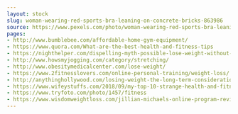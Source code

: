 ```yaml
---
layout: stock
slug: woman-wearing-red-sports-bra-leaning-on-concrete-bricks-863986
source: https://www.pexels.com/photo/woman-wearing-red-sports-bra-leaning-on-concrete-bricks-863986/
pages:
- http://www.bumblebee.com/affordable-home-gym-equipment/
- https://www.quora.com/What-are-the-best-health-and-fitness-tips
- https://nighthelper.com/dispelling-myth-possible-lose-weight-without-exercising/
- http://www.howsmyjogging.com/category/stretching/
- http://www.obesitymedicalcenter.com/lose-weight/
- https://www.2fitnesslovers.com/online-personal-training/weight-loss/
- http://anythinghollywood.com/losing-weight-the-long-term-considerations/
- https://www.wifeystuffs.com/2018/09/my-top-10-strange-health-and-fitness-tips.html
- https://www.tryfoto.com/photo/1457/fitness
- https://www.wisdomweightloss.com/jillian-michaels-online-program-review/
---
```

